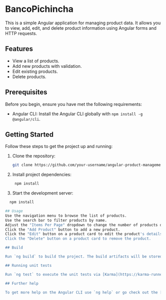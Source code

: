 # BancoPichincha

This is a simple Angular application for managing product data. It allows you to view, add, edit, and delete product information using Angular forms and HTTP requests.

## Features

- View a list of products.
- Add new products with validation.
- Edit existing products.
- Delete products.

## Prerequisites

Before you begin, ensure you have met the following requirements:

- Angular CLI: Install the Angular CLI globally with `npm install -g @angular/cli`.

## Getting Started

Follow these steps to get the project up and running:

1. Clone the repository:

   ```bash
   git clone https://github.com/your-username/angular-product-management.git

2. Install project dependencies:

   ```bash
    npm install

3. Start the development server:
  ```bash
    npm install

## Usage
  Use the navigation menu to browse the list of products.
  Use the search bar to filter products by name.
  Adjust the "Items Per Page" dropdown to change the number of products displayed per page.
  Click the "Add Product" button to add a new product.
  Click the "Edit" button on a product card to edit the product's details.
  Click the "Delete" button on a product card to remove the product.

## Build

Run `ng build` to build the project. The build artifacts will be stored in the `dist/` directory.

## Running unit tests

Run `ng test` to execute the unit tests via [Karma](https://karma-runner.github.io).

## Further help

To get more help on the Angular CLI use `ng help` or go check out the [Angular CLI Overview and Command Reference](https://angular.io/cli) page.
